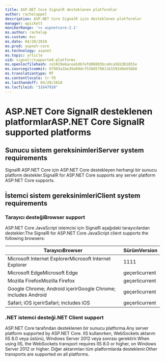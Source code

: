 ```yaml
---
title: ASP.NET Core SignalR desteklenen platformlar
author: rachelappel
description: ASP.NET Core SignalR için desteklenen platformlar
manager: wpickett
monikerRange: '>= aspnetcore-2.1'
ms.author: rachelap
ms.custom: mvc
ms.date: 04/20/2018
ms.prod: aspnet-core
ms.technology: aspnet
ms.topic: article
uid: signalr/supported-platforms
ms.openlocfilehash: ce1819e6acea5d67efd08803bca0ca502d81855e
ms.sourcegitcommit: 07903a1be39a99dcf538d57981161592d0e658b8
ms.translationtype: MT
ms.contentlocale: tr-TR
ms.lasthandoff: 04/20/2018
ms.locfileid: "31647910"
---
```

# <a name="aspnet-core-signalr-supported-platforms"></a><span data-ttu-id="8d45e-103">ASP.NET Core SignalR desteklenen platformlar</span><span class="sxs-lookup"><span data-stu-id="8d45e-103">ASP.NET Core SignalR supported platforms</span></span>

## <a name="server-system-requirements"></a><span data-ttu-id="8d45e-104">Sunucu sistem gereksinimleri</span><span class="sxs-lookup"><span data-stu-id="8d45e-104">Server system requirements</span></span>

<span data-ttu-id="8d45e-105">SignalR ASP.NET Core için ASP.NET Core destekleyen herhangi bir sunucu platform destekler.</span><span class="sxs-lookup"><span data-stu-id="8d45e-105">SignalR for ASP.NET Core supports any server platform ASP.NET Core supports.</span></span>

## <a name="client-system-requirements"></a><span data-ttu-id="8d45e-106">İstemci sistem gereksinimleri</span><span class="sxs-lookup"><span data-stu-id="8d45e-106">Client system requirements</span></span>

### <a name="browser-support"></a><span data-ttu-id="8d45e-107">Tarayıcı desteği</span><span class="sxs-lookup"><span data-stu-id="8d45e-107">Browser support</span></span>

<span data-ttu-id="8d45e-108">ASP.NET Core JavaScript istemcisi için SignalR aşağıdaki tarayıcılardan destekler:</span><span class="sxs-lookup"><span data-stu-id="8d45e-108">The SignalR for ASP.NET Core JavaScript client supports the following browsers:</span></span>

| <span data-ttu-id="8d45e-109">Tarayıcı</span><span class="sxs-lookup"><span data-stu-id="8d45e-109">Browser</span></span> | <span data-ttu-id="8d45e-110">Sürüm</span><span class="sxs-lookup"><span data-stu-id="8d45e-110">Version</span></span> |
| ------- | ------- |
| <span data-ttu-id="8d45e-111">Microsoft Internet Explorer</span><span class="sxs-lookup"><span data-stu-id="8d45e-111">Microsoft Internet Explorer</span></span> | <span data-ttu-id="8d45e-112">11</span><span class="sxs-lookup"><span data-stu-id="8d45e-112">11</span></span> |
| <span data-ttu-id="8d45e-113">Microsoft Edge</span><span class="sxs-lookup"><span data-stu-id="8d45e-113">Microsoft Edge</span></span> | <span data-ttu-id="8d45e-114">geçerli</span><span class="sxs-lookup"><span data-stu-id="8d45e-114">current</span></span> |
| <span data-ttu-id="8d45e-115">Mozilla Firefox</span><span class="sxs-lookup"><span data-stu-id="8d45e-115">Mozilla Firefox</span></span> | <span data-ttu-id="8d45e-116">geçerli</span><span class="sxs-lookup"><span data-stu-id="8d45e-116">current</span></span> |
| <span data-ttu-id="8d45e-117">Google Chrome; Android içerir</span><span class="sxs-lookup"><span data-stu-id="8d45e-117">Google Chrome; includes Android</span></span> | <span data-ttu-id="8d45e-118">geçerli</span><span class="sxs-lookup"><span data-stu-id="8d45e-118">current</span></span> |
| <span data-ttu-id="8d45e-119">Safari; iOS içerir</span><span class="sxs-lookup"><span data-stu-id="8d45e-119">Safari; includes iOS</span></span> | <span data-ttu-id="8d45e-120">geçerli</span><span class="sxs-lookup"><span data-stu-id="8d45e-120">current</span></span> |
 
### <a name="net-client-support"></a><span data-ttu-id="8d45e-121">.NET istemci desteği</span><span class="sxs-lookup"><span data-stu-id="8d45e-121">.NET Client support</span></span>

<span data-ttu-id="8d45e-122">ASP.NET Core tarafından desteklenen bir sunucu platforma.</span><span class="sxs-lookup"><span data-stu-id="8d45e-122">Any server platform supported by ASP.NET Core.</span></span> <span data-ttu-id="8d45e-123">IIS kullanırken, WebSockets aktarım IIS 8.0 veya üstünü, Windows Server 2012 veya sonrası gerektirir.</span><span class="sxs-lookup"><span data-stu-id="8d45e-123">When using IIS, the WebSockets transport requires IIS 8.0 or higher, on Windows Server 2012 or higher.</span></span> <span data-ttu-id="8d45e-124">Diğer aktarımları tüm platformlarda desteklenir.</span><span class="sxs-lookup"><span data-stu-id="8d45e-124">Other transports are supported on all platforms.</span></span>